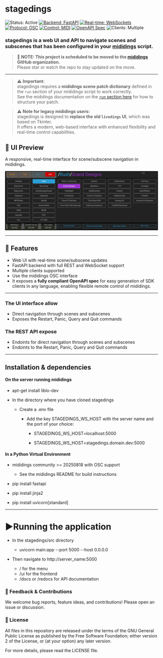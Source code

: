 # stagedings

![Status: Active](https://img.shields.io/badge/status-active-brightgreen)
[![Backend: FastAPI](https://img.shields.io/badge/backend-FastAPI-blue)](https://fastapi.tiangolo.com/)
[![Real-time: WebSockets](https://img.shields.io/badge/real--time-WebSockets-orange)](https://fastapi.tiangolo.com/advanced/websockets/)
[![Protocol: OSC](https://img.shields.io/badge/protocol-OSC-purple)](http://opensoundcontrol.org/)
[![Control: MIDI](https://img.shields.io/badge/control-MIDI-yellow)](https://www.midi.org/specifications-old/item/table-1-summary-of-midi-message)
[![OpenAPI Spec](https://img.shields.io/badge/OpenAPI-available-brightgreen)](https://swagger.io/specification/)
![Clients: Multiple](https://img.shields.io/badge/clients-multiple-lightgrey)

### **stagedings** is a web UI and API to navigate scenes and subscenes that has been configured in your [mididings](https://github.com/mididings/mididings) script.

> 🚧 **NOTE: This project is scheduled to be moved to the [mididings](https://github.com/mididings) GitHub organization.**  
> Please star or watch the repo to stay updated on the move.

---

> ⚠️ **Important:**  
> stagedings requires a **mididings scene patch dictionary** defined in the `run` section of your mididings script to work correctly.  
> See the mididings documentation on the [`run` section here](https://mididings.github.io/mididings/main.html#mididings.run) for how to structure your patch.

> ⚠️ **Note for legacy mididings users:**  
> stagedings is designed to **replace the old `livedings` UI**, which was based on Tkinter.  
> It offers a modern, web-based interface with enhanced flexibility and real-time control capabilities.

## 📸 UI Preview

A responsive, real-time interface for scene/subscene navigation in mididings.

<img src="docs/stagedings-ui.png" alt="stagedings UI screenshot" width="700"/>

---

## 🚀 Features

- Web UI with real-time scene/subscene updates
- FastAPI backend with full REST and WebSocket support
- Multiple clients supported
- Use the mididings OSC interface
- It exposes a **fully compliant OpenAPI spec** for easy generation of SDK clients in any language, enabling flexible remote control of mididings.

---

### The UI interface allow

* Direct navigation through scenes and subscenes
* Exposes the Restart, Panic, Query and Quit commands

### The REST API expose

* Endoints for direct navigation through scenes and subscenes
* Endoints to the Restart, Panic, Query and Quit commands

---

## Installation & dependencies

#### On the server running mididings

* apt-get install liblo-dev

* In the directory where you have cloned stagedings
  
  * Create a .env file
    
    * Add the key STAGEDINGS_WS_HOST with the server name and the port of your choice:
      
      * STAGEDINGS_WS_HOST=localhost:5000
      
      * STAGEDINGS_WS_HOST=stagedings.domain.dev:5000

#### In a Python Virtual Environment

* mididings community >= 20250818 with OSC support 
  
  * See the mididings README for build instructions

* pip install fastapi

* pip install jinja2

* pip install uvicorn\[standard\]

---

# ▶️Running the application

* In the stagedings/src directory
  
  * uvicorn main:app --port 5000 --host 0.0.0.0

* Then navigate to http://server_name:5000
  
  * / for the menu
  * /ui for the frontend
  * /docs or /redocs for API documentation

### 💬 Feedback & Contributions

We welcome bug reports, feature ideas, and contributions! Please open an issue or discussion.

### 📜 License

All files in this repository are released under the terms of the GNU
General Public License as published by the Free Software Foundation;
either version 2 of the License, or (at your option) any later version.

For more details, please read the LICENSE file.